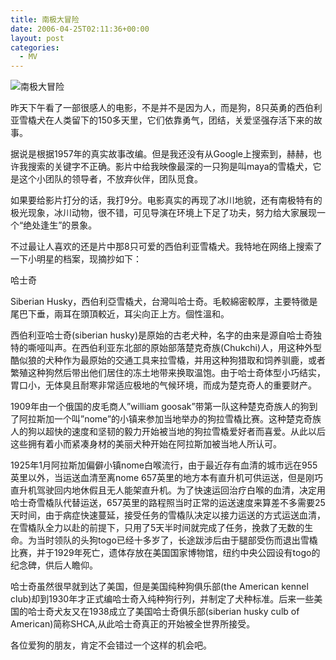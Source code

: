 ```yaml
---
title: 南极大冒险
date: 2006-04-25T02:11:36+00:00
layout: post
categories:
  - MV
---
```


![南极大冒险](https://ws1.sinaimg.cn/mw690/622271cdgy1fm89fv9z5oj20kk0b5gmm.jpg)

昨天下午看了一部很感人的电影，不是并不是因为人，而是狗，8只英勇的西伯利亚雪橇犬在人类留下的150多天里，它们依靠勇气，团结，关爱坚强存活下来的故事。

据说是根据1957年的真实故事改编。但是我还没有从Google上搜索到，赫赫，也许我搜索的关键字不正确。影片中给我映像最深的一只狗是叫maya的雪橇犬，它是这个小团队的领导者，不放弃伙伴，团队觅食。

如果要给影片打分的话，我打9分。电影真实的再现了冰川地貌，还有南极特有的极光现象，冰川动物，很不错，可见导演在环境上下足了功夫，努力给大家展现一个“绝处逢生”的景象。

不过最让人喜欢的还是片中那8只可爱的西伯利亚雪橇犬。我特地在网络上搜索了一下小明星的档案，现摘抄如下：

哈士奇

Siberian Husky，西伯利亞雪橇犬，台灣叫哈士奇。毛較綿密較厚，主要特徵是尾巴下垂，兩耳在頭頂較近，耳尖向正上方。個性溫和。

西伯利亚哈士奇(siberian husky)是原始的古老犬种，名字的由来是源自哈士奇独特的嘶哑叫声。在西伯利亚东北部的原始部落楚克奇族(Chukchi)人，用这种外型酷似狼的犬种作为最原始的交通工具来拉雪橇，并用这种狗猎取和饲养驯鹿，或者繁殖这种狗然后带出他们居住的冻土地带来换取温饱。由于哈士奇体型小巧结实，胃口小，无体臭且耐寒非常适应极地的气候环境，而成为楚克奇人的重要财产。

1909年由一个俄国的皮毛商人”william goosak”带第一队这种楚克奇族人的狗到了阿拉斯加一个叫”nome”的小镇来参加当地举办的狗拉雪橇比赛。这种楚克奇族人的狗以超快的速度和坚韧的毅力开始被当地的狗拉雪橇爱好者而喜爱。从此以后这些拥有着小而紧凑身材的美丽犬种开始在阿拉斯加被当地人所认可。

1925年1月阿拉斯加偏僻小镇nome白喉流行，由于最近存有血清的城市远在955英里以外，当运送血清至离nome 657英里的地方本有直升机可供运送，但是刚巧直升机驾驶回内地休假且无人能架直升机。为了快速运回治疗白喉的血清，决定用哈士奇雪橇队代替运送，657英里的路程照当时正常的运送速度来算差不多需要25天时间，由于病症快速蔓延，接受任务的雪橇队决定以接力运送的方式运送血清，在雪橇队全力以赴的前提下，只用了5天半时间就完成了任务，挽救了无数的生命。为当时领队的头狗togo已经十多岁了，长途跋涉后由于腿部受伤而退出雪橇比赛，并于1929年死亡，遗体存放在美国国家博物馆，纽约中央公园设有togo的纪念碑，供后人瞻仰。

哈士奇虽然很早就到达了美国，但是美国纯种狗俱乐部(the American kennel club)却到1930年才正式编哈士奇入纯种狗行列，并制定了犬种标准。后来一些美国的哈士奇犬友又在1938成立了美国哈士奇俱乐部(siberian husky culb of American)简称SHCA,从此哈士奇真正的开始被全世界所接受。

各位爱狗的朋友，肯定不会错过一个这样的机会吧。
